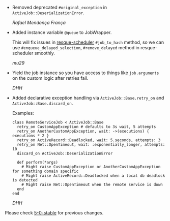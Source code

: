 *   Removed deprecated `#original_exception` in `ActiveJob::DeserializationError`.

    *Rafael Mendonça França*

*   Added instance variable `@queue` to JobWrapper.

    This will fix issues in [resque-scheduler](https://github.com/resque/resque-scheduler) `#job_to_hash` method,
    so we can use `#enqueue_delayed_selection`, `#remove_delayed` method in resque-scheduler smoothly.

    *mu29*

*   Yield the job instance so you have access to things like `job.arguments` on the custom logic after retries fail.

    *DHH*

*   Added declarative exception handling via `ActiveJob::Base.retry_on` and `ActiveJob::Base.discard_on`.

    Examples:

        class RemoteServiceJob < ActiveJob::Base
          retry_on CustomAppException # defaults to 3s wait, 5 attempts
          retry_on AnotherCustomAppException, wait: ->(executions) { executions * 2 }
          retry_on ActiveRecord::Deadlocked, wait: 5.seconds, attempts: 3
          retry_on Net::OpenTimeout, wait: :exponentially_longer, attempts: 10
          discard_on ActiveJob::DeserializationError

          def perform(*args)
            # Might raise CustomAppException or AnotherCustomAppException for something domain specific
            # Might raise ActiveRecord::Deadlocked when a local db deadlock is detected
            # Might raise Net::OpenTimeout when the remote service is down
          end
        end

    *DHH*


Please check [5-0-stable](https://github.com/rails/rails/blob/5-0-stable/activejob/CHANGELOG.md) for previous changes.
